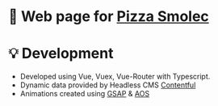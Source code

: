 # 🍕 Web page for [Pizza Smolec](https://pizzasmolec.netlify.app)

# 💡 Development
* Developed using Vue, Vuex, Vue-Router with Typescript. 
* Dynamic data provided by Headless CMS [Contentful](https://www.contentful.com/)
* Animations created using [GSAP](https://greensock.com/gsap/) & [AOS](https://github.com/michalsnik/aos)
